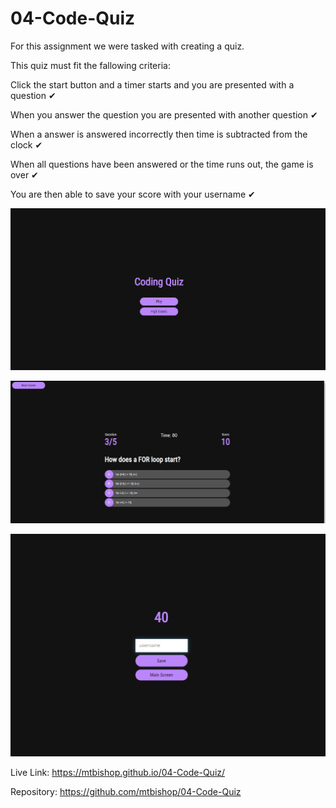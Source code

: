 # 04-Code-Quiz

For this assignment we were tasked with creating a quiz.

This quiz must fit the fallowing criteria:

Click the start button and a timer starts and you are presented with a question ✔

When you answer the question you are presented with another question ✔

When a answer is answered incorrectly then time is subtracted from the clock ✔

When all questions have been answered or the time runs out, the game is over ✔

You are then able to save your score with your username ✔

![Title Screen Picture](https://github.com/mtbishop/04-Code-Quiz/blob/main/docs/demo/title%20screen.PNG)

![Questions Picture](https://github.com/mtbishop/04-Code-Quiz/blob/main/docs/demo/questions.PNG)

![High Scores Picture](https://github.com/mtbishop/04-Code-Quiz/blob/main/docs/demo/high%20score%20screen.PNG)

Live Link: https://mtbishop.github.io/04-Code-Quiz/

Repository: https://github.com/mtbishop/04-Code-Quiz
